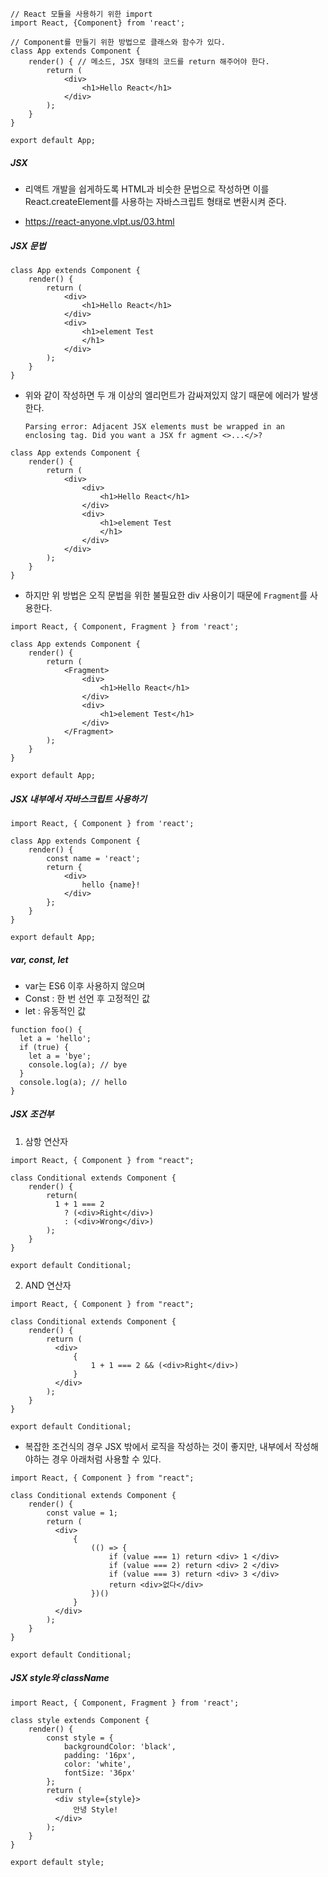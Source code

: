 ```react
// React 모듈을 사용하기 위한 import
import React, {Component} from 'react';

// Component를 만들기 위한 방법으로 클래스와 함수가 있다.
class App extends Component {
    render() { // 메소드, JSX 형태의 코드를 return 해주어야 한다.
        return (
            <div>
                <h1>Hello React</h1>
            </div>
        );
    }
}

export default App;
```

##### JSX

* 리액트 개발을 쉽게하도록 HTML과 비슷한 문법으로 작성하면 이를 React.createElement를 사용하는 자바스크립트 형태로 변환시켜 준다.

* https://react-anyone.vlpt.us/03.html

##### JSX 문법

```
class App extends Component {
    render() {
        return (
            <div>
                <h1>Hello React</h1>
            </div>
            <div>
                <h1>element Test
                </h1>
            </div>
        );
    }
}
```

* 위와 같이 작성하면 두 개 이상의 엘리먼트가 감싸져있지 않기 때문에 에러가 발생한다.

  ` Parsing error: Adjacent JSX elements must be wrapped in an enclosing tag. Did you want a JSX fr
  agment <>...</>? `

```react
class App extends Component {
    render() {
        return (
            <div>
                <div>
                    <h1>Hello React</h1>
                </div>
                <div>
                    <h1>element Test
                    </h1>
                </div>
            </div>
        );
    }
}
```

* 하지만 위 방법은 오직 문법을 위한 불필요한 div 사용이기 때문에 `Fragment`를 사용한다.

```react
import React, { Component, Fragment } from 'react';

class App extends Component {
    render() {
        return (
            <Fragment>
                <div>
                    <h1>Hello React</h1>
                </div>
                <div>
                    <h1>element Test</h1>
                </div>
            </Fragment>
        );
    }
}

export default App;
```

##### JSX 내부에서 자바스크립트 사용하기

```react
import React, { Component } from 'react';

class App extends Component {
    render() {
        const name = 'react';
        return {
            <div>
                hello {name}!
            </div>
        };
    }
}

export default App;
```

##### var, const, let

* var는 ES6 이후 사용하지 않으며
* Const : 한 번 선언 후 고정적인 값
* let : 유동적인 값

```react
function foo() {
  let a = 'hello';
  if (true) {
    let a = 'bye';
    console.log(a); // bye
  }
  console.log(a); // hello
}
```

##### JSX 조건부

1. 삼항 연산자

```react
import React, { Component } from "react";

class Conditional extends Component {
    render() {
        return(
          1 + 1 === 2
            ? (<div>Right</div>)
            : (<div>Wrong</div>)
        );
    }
}

export default Conditional;
```

2. AND 연산자

```react
import React, { Component } from "react";

class Conditional extends Component {
    render() {
        return (
          <div>
              {
                  1 + 1 === 2 && (<div>Right</div>)
              }
          </div>
        );
    }
}

export default Conditional;
```

* 복잡한 조건식의 경우 JSX 밖에서 로직을 작성하는 것이 좋지만, 내부에서 작성해야하는 경우 아래처럼 사용할 수 있다.

```react
import React, { Component } from "react";

class Conditional extends Component {
    render() {
        const value = 1;
        return (
          <div>
              {
                  (() => {
                      if (value === 1) return <div> 1 </div>
                      if (value === 2) return <div> 2 </div>
                      if (value === 3) return <div> 3 </div>
                      return <div>없다</div>
                  })()
              }
          </div>
        );
    }
}

export default Conditional;
```

##### JSX style와 className 

```react
import React, { Component, Fragment } from 'react';

class style extends Component {
    render() {
        const style = {
            backgroundColor: 'black',
            padding: '16px',
            color: 'white',
            fontSize: '36px'
        };
        return (
          <div style={style}>
              안녕 Style!
          </div>
        );
    }
}

export default style;
```

























